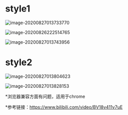 # style1

![image-20200827013733770](D:\git-repository\cssStylesCollection\shareButton\preview.assets\image-20200827013733770.png)

![image-20200826222514765](D:\git-repository\cssStylesCollection\shareButton\preview.assets\image-20200826222514765.png)

![image-20200827013743956](D:\git-repository\cssStylesCollection\shareButton\preview.assets\image-20200827013743956.png)



# style2

![image-20200827013804623](D:\git-repository\cssStylesCollection\shareButton\preview.assets\image-20200827013804623.png)

![image-20200827013828153](D:\git-repository\cssStylesCollection\shareButton\preview.assets\image-20200827013828153.png)

*浏览器兼容方面有问题，适用于chrome

*参考链接：https://www.bilibili.com/video/BV18v411v7uE